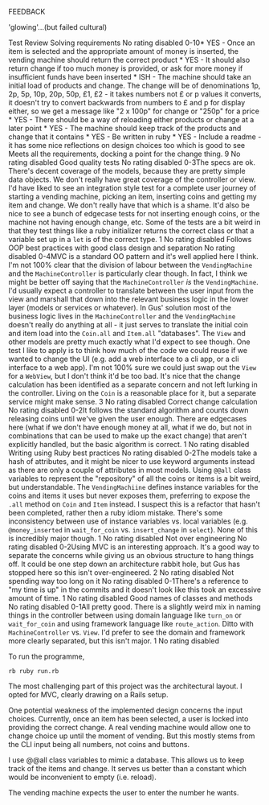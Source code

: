 FEEDBACK

'glowing'...(but failed cultural)

Test Review
Solving requirements  No rating disabled
0-10* YES - Once an item is selected and the appropriate amount of money is inserted, the vending machine should return the correct product * YES - It should also return change if too much money is provided, or ask for more money if insufficient funds have been inserted * ISH - The machine should take an initial load of products and change. The change will be of denominations 1p, 2p, 5p, 10p, 20p, 50p, £1, £2 - it takes numbers not £ or p values it converts, it doesn't try to convert backwards from numbers to £ and p for display either, so we get a message like "2 x 100p" for change or "250p" for a price * YES - There should be a way of reloading either products or change at a later point * YES - The machine should keep track of the products and change that it contains * YES - Be written in ruby * YES - Include a readme - it has some nice reflections on design choices too which is good to see Meets all the requirements, docking a point for the change thing. 9 No rating disabled
Good quality tests  No rating disabled
0-3The specs are ok. There's decent coverage of the models, because they are pretty simple data objects. We don't really have great coverage of the controller or view. I'd have liked to see an integration style test for a complete user journey of starting a vending machine, picking an item, inserting coins and getting my item and change. We don't really have that which is a shame. It'd also be nice to see a bunch of edgecase tests for not inserting enough coins, or the machine not having enough change, etc. Some of the tests are a bit weird in that they test things like a ruby initializer returns the correct class or that a variable set up in a `let` is of the correct type. 1  No rating disabled
Follows OOP best practices with good class design and separation  No rating disabled
0-4MVC is a standard OO pattern and it's well applied here I think. I'm not 100% clear that the division of labour between the `VendingMachine` and the `MachineController` is particularly clear though. In fact, I think we might be better off saying that the `MachineController` _is_ the `VendingMachine`. I'd usually expect a controller to translate between the user input from the view and marshall that down into the relevant business logic in the lower layer (models or services or whatever). In Gus' solution most of the business logic lives in the `MachineController` and the `VendingMachine` doesn't really do anything at all - it just serves to translate the initial coin and item load into the `Coin.all` and `Item.all` "databases". The `View` and other models are pretty much exactly what I'd expect to see though. One test I like to apply is to think how much of the code we could reuse if we wanted to change the UI (e.g. add a web interface to a cli app, or a cli interface to a web app). I'm not 100% sure we could just swap out the `View` for a `WebView`, but I don't think it'd be too bad. It's nice that the change calculation has been identified as a separate concern and not left lurking in the controller. Living on the `Coin` is a reasonable place for it, but a separate service might make sense. 3  No rating disabled
Correct change calculation  No rating disabled
0-2It follows the standard algorithm and counts down releasing coins until we've given the user enough. There are edgecases here (what if we don't have enough money at all, what if we do, but not in combinations that can be used to make up the exact change) that aren't explicitly handled, but the basic algorithm is correct. 1 No rating disabled
Writing using Ruby best practices No rating disabled
0-2The models take a hash of attributes, and it might be nicer to use keyword arguments instead as there are only a couple of attributes in most models. Using `@@all` class variables to represent the "repository" of all the coins or items is a bit weird, but understandable. The `VendingMachiine` defines instance variables for the coins and items it uses but never exposes them, preferring to expose the `.all` method on `Coin` and `Item` instead. I suspect this is a refactor that hasn't been completed, rather then a ruby idiom mistake. There's some inconsistency between use of instance variables vs. local variables (e.g. `@money_inserted` in `wait_for_coin` vs. `insert_change` in `select`). None of this is incredibly major though. 1  No rating disabled
Not over engineering  No rating disabled
0-2Using MVC is an interesting approach. It's a good way to separate the concerns while giving us an obvious structure to hang things off. It could be one step down an architecture rabbit hole, but Gus has stopped here so this isn't over-engineered. 2 No rating disabled
Not spending way too long on it No rating disabled
0-1There's a reference to "my time is up" in the commits and it doesn't look like this took an excessive amount of time. 1  No rating disabled
Good names of classes and methods No rating disabled
0-1All pretty good. There is a slightly weird mix in naming things in the controller between using domain language like `turn_on` or `wait_for_coin` and using framework language like `route_action`. Ditto with `MachineController` vs. `View`. I'd prefer to see the domain and framework more clearly separated, but this isn't major. 1  No rating disabled





To run the programme,

```rb ruby run.rb ```

The most challenging part of this project was the architectural layout. I opted for MVC, clearly drawing on a Rails setup.

One potential weakness of the implemented design concerns the input choices. Currently, once an item has been selected, a user is locked into providing the correct change. A real vending machine would allow one to change choice up until the moment of vending. But this mostly stems from the CLI input being all numbers, not coins and buttons.

I use @@all class variables to mimic a database. This allows us to keep track of the items and change. It serves us better than a constant which would be inconvenient to empty (i.e. reload).

The vending machine expects the user to enter the number he wants.
